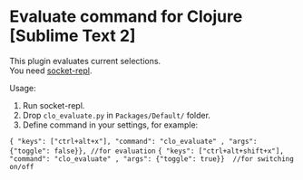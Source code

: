 # Evaluate command for Clojure [Sublime Text 2]

This plugin evaluates current selections.  
You need [socket-repl](http://github.com/kondratovich/socket-repl/).  

Usage:  
 1. Run socket-repl.  
 2. Drop ```clo_evaluate.py``` in ```Packages/Default/``` folder.  
 3. Define command in your settings, for example:  

```{ "keys": ["ctrl+alt+x"], "command": "clo_evaluate" , "args": {"toggle": false}}, //for evaluation```
```{ "keys": ["ctrl+alt+shift+x"], "command": "clo_evaluate" , "args": {"toggle": true}}  //for switching on/off```
